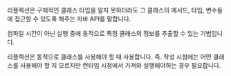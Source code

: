 리플렉션은 구체적인 클래스 타입을 알지 못하더라도 그 클래스의 메서드, 타입, 변수들에 접근할 수 있도록 해주는 자바 API를 말합니다.

컴파일 시간이 아닌 실행 중에 동적으로 특정 클래스의 정보를 추출할 수 있는 기법입니다.

리플렉션은 동적으로 클래스를 사용해야 할 때 사용합니다.
즉. 작성 시점에는 어떤 클래스를 사용해야 할 지 모르지만 런타임 시점에서 가져와 실행해야하는 경우 필요합니다.